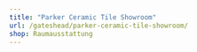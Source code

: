 ```yaml
---
title: "Parker Ceramic Tile Showroom"
url: /gateshead/parker-ceramic-tile-showroom/
shop: Raumausstattung
---
```

